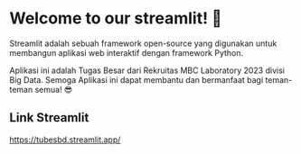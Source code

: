 # Welcome to our streamlit! 🙌

Streamlit adalah sebuah framework open-source yang digunakan untuk membangun aplikasi web interaktif dengan framework Python.
        
Aplikasi ini adalah Tugas Besar dari Rekruitas MBC Laboratory 2023 divisi Big Data.
Semoga Aplikasi ini dapat membantu dan bermanfaat bagi teman-teman semua! 😎

## Link Streamlit
https://tubesbd.streamlit.app/

